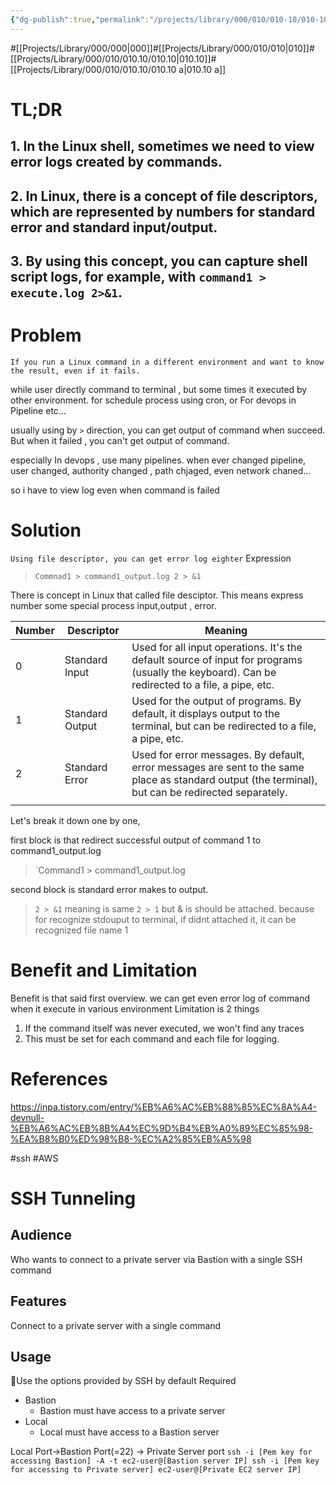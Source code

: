 ```yaml
---
{"dg-publish":true,"permalink":"/projects/library/000/010/010-10/010-10-a/","noteIcon":"0","created":"2024-01-15T12:30:44.177+09:00","updated":"2024-02-19T15:00:53.161+09:00"}
---
```


#[[Projects/Library/000/000\|000]]#[[Projects/Library/000/010/010\|010]]#[[Projects/Library/000/010/010.10/010.10\|010.10]]#[[Projects/Library/000/010/010.10/010.10 a\|010.10 a]]




# TL;DR
## 1. In the Linux shell, sometimes we need to view error logs created by commands.
## 2. In Linux, there is a concept of file descriptors, which are represented by numbers for standard error and standard input/output.
## 3. By using this concept, you can capture shell script logs, for example, with `command1 > execute.log 2>&1`.



# Problem
`If you run a Linux command in a different environment and want to know the result, even if it fails.`


while user directly command to terminal , but some times it executed by other environment. for schedule process using cron, or For devops in Pipeline etc... 

usually using by `>` direction, you can get output of command when succeed. But when it failed , you can't get output of command.

especially In devops , use many pipelines. when ever changed pipeline, user changed, authority changed , path chjaged, even network chaned...

so i have to view log even when command is failed
# Solution
`Using file descriptor, you can get error log eighter`
Expression
> `Commnad1 > command1_output.log 2 > &1`

There is concept in Linux that called file desciptor. This means express number some special process input,output , error.


| Number | Descriptor | Meaning |
| ---- | ---- | ---- |
| 0 | Standard Input | Used for all input operations. It's the default source of input for programs (usually the keyboard). Can be redirected to a file, a pipe, etc. |
| 1 | Standard Output | Used for the output of programs. By default, it displays output to the terminal, but can be redirected to a file, a pipe, etc. |
| 2 | Standard Error | Used for error messages. By default, error messages are sent to the same place as standard output (the terminal), but can be redirected separately. |
|  |  |  |

Let's break it down one by one,

first block is that redirect successful output of command 1 to command1_output.log
> `Command1 > command1_output.log

second block is standard error makes to output.
> `2 > &1`
meaning is same `2 > 1` but & is should be attached. because for recognize stdouput to terminal, if didnt attached it, it can be recognized file name 1


# Benefit and Limitation

Benefit is that said first overview. we can get even error log of command when it execute in various environment
Limitation is 2 things
1. If the command itself was never executed, we won't find any traces
2. This must be set for each command and each file for logging.


# References
https://inpa.tistory.com/entry/%EB%A6%AC%EB%88%85%EC%8A%A4-devnull-%EB%A6%AC%EB%8B%A4%EC%9D%B4%EB%A0%89%EC%85%98-%EA%B8%B0%ED%98%B8-%EC%A2%85%EB%A5%98



#ssh #AWS 
# SSH Tunneling

## Audience
Who wants to connect to a private server via Bastion with a single SSH command

## Features
Connect to a private server with a single command
## Usage

Use the options provided by SSH by default
Required
- Bastion 
	- Bastion must have access to a private server
- Local
	- Local must have access to a Bastion server

Local Port->Bastion Port(=22) -> Private Server port
`ssh -i [Pem key for accessing Bastion] -A -t ec2-user@[Bastion server IP] ssh -i [Pem key for accessing to Private server] ec2-user@[Private EC2 server IP]`
